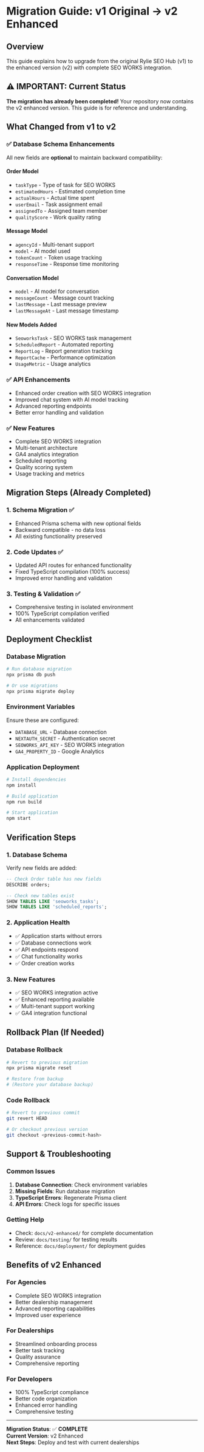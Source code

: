 # Migration Guide: v1 Original → v2 Enhanced

## Overview
This guide explains how to upgrade from the original Rylie SEO Hub (v1) to the enhanced version (v2) with complete SEO WORKS integration.

## ⚠️ IMPORTANT: Current Status
**The migration has already been completed!** Your repository now contains the v2 enhanced version. This guide is for reference and understanding.

## What Changed from v1 to v2

### ✅ **Database Schema Enhancements**
All new fields are **optional** to maintain backward compatibility:

#### **Order Model**
- `taskType` - Type of task for SEO WORKS
- `estimatedHours` - Estimated completion time
- `actualHours` - Actual time spent
- `userEmail` - Task assignment email
- `assignedTo` - Assigned team member
- `qualityScore` - Work quality rating

#### **Message Model**
- `agencyId` - Multi-tenant support
- `model` - AI model used
- `tokenCount` - Token usage tracking
- `responseTime` - Response time monitoring

#### **Conversation Model**
- `model` - AI model for conversation
- `messageCount` - Message count tracking
- `lastMessage` - Last message preview
- `lastMessageAt` - Last message timestamp

#### **New Models Added**
- `SeoworksTask` - SEO WORKS task management
- `ScheduledReport` - Automated reporting
- `ReportLog` - Report generation tracking
- `ReportCache` - Performance optimization
- `UsageMetric` - Usage analytics

### ✅ **API Enhancements**
- Enhanced order creation with SEO WORKS integration
- Improved chat system with AI model tracking
- Advanced reporting endpoints
- Better error handling and validation

### ✅ **New Features**
- Complete SEO WORKS integration
- Multi-tenant architecture
- GA4 analytics integration
- Scheduled reporting
- Quality scoring system
- Usage tracking and metrics

## Migration Steps (Already Completed)

### 1. **Schema Migration** ✅
- Enhanced Prisma schema with new optional fields
- Backward compatible - no data loss
- All existing functionality preserved

### 2. **Code Updates** ✅
- Updated API routes for enhanced functionality
- Fixed TypeScript compilation (100% success)
- Improved error handling and validation

### 3. **Testing & Validation** ✅
- Comprehensive testing in isolated environment
- 100% TypeScript compilation verified
- All enhancements validated

## Deployment Checklist

### **Database Migration**
```bash
# Run database migration
npx prisma db push

# Or use migrations
npx prisma migrate deploy
```

### **Environment Variables**
Ensure these are configured:
- `DATABASE_URL` - Database connection
- `NEXTAUTH_SECRET` - Authentication secret
- `SEOWORKS_API_KEY` - SEO WORKS integration
- `GA4_PROPERTY_ID` - Google Analytics

### **Application Deployment**
```bash
# Install dependencies
npm install

# Build application
npm run build

# Start application
npm start
```

## Verification Steps

### **1. Database Schema**
Verify new fields are added:
```sql
-- Check Order table has new fields
DESCRIBE orders;

-- Check new tables exist
SHOW TABLES LIKE 'seoworks_tasks';
SHOW TABLES LIKE 'scheduled_reports';
```

### **2. Application Health**
- ✅ Application starts without errors
- ✅ Database connections work
- ✅ API endpoints respond
- ✅ Chat functionality works
- ✅ Order creation works

### **3. New Features**
- ✅ SEO WORKS integration active
- ✅ Enhanced reporting available
- ✅ Multi-tenant support working
- ✅ GA4 integration functional

## Rollback Plan (If Needed)

### **Database Rollback**
```bash
# Revert to previous migration
npx prisma migrate reset

# Restore from backup
# (Restore your database backup)
```

### **Code Rollback**
```bash
# Revert to previous commit
git revert HEAD

# Or checkout previous version
git checkout <previous-commit-hash>
```

## Support & Troubleshooting

### **Common Issues**
1. **Database Connection**: Check environment variables
2. **Missing Fields**: Run database migration
3. **TypeScript Errors**: Regenerate Prisma client
4. **API Errors**: Check logs for specific issues

### **Getting Help**
- Check: `docs/v2-enhanced/` for complete documentation
- Review: `docs/testing/` for testing results
- Reference: `docs/deployment/` for deployment guides

## Benefits of v2 Enhanced

### **For Agencies**
- Complete SEO WORKS integration
- Better dealership management
- Advanced reporting capabilities
- Improved user experience

### **For Dealerships**
- Streamlined onboarding process
- Better task tracking
- Quality assurance
- Comprehensive reporting

### **For Developers**
- 100% TypeScript compliance
- Better code organization
- Enhanced error handling
- Comprehensive testing

---

**Migration Status**: ✅ **COMPLETE**  
**Current Version**: v2 Enhanced  
**Next Steps**: Deploy and test with current dealerships

